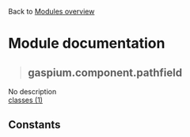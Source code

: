 Back to [Modules overview](https://github.com/pyrustic/gaspium/blob/master/docs/modules/README.md)
  
# Module documentation
>## gaspium.component.pathfield
No description
<br>
[classes (1)](https://github.com/pyrustic/gaspium/blob/master/docs/modules/content/gaspium.component.pathfield/classes.md)


## Constants
```python

```

